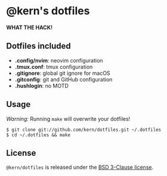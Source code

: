 # @kern's dotfiles

**WHAT THE HACK!**

## Dotfiles included

* **.config/nvim**: neovim configuration
* **.tmux.conf**: tmux configuration
* **.gitignore**: global git ignore for macOS
* **.gitconfig**: git and GitHub configuration
* **.hushlogin**: no MOTD

## Usage

*Warning:* Running `make` will overwrite your dotfiles!

    $ git clone git://github.com/kern/dotfiles.git ~/.dotfiles
    $ cd ~/.dotfiles && make

## License

`@kern/dotfiles` is released under the [BSD 3-Clause license](https://github.com/kern/dotfiles/blob/master/LICENSE).
